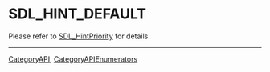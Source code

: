 # SDL_HINT_DEFAULT

Please refer to [SDL_HintPriority](SDL_HintPriority) for details.

----
[CategoryAPI](CategoryAPI), [CategoryAPIEnumerators](CategoryAPIEnumerators)

